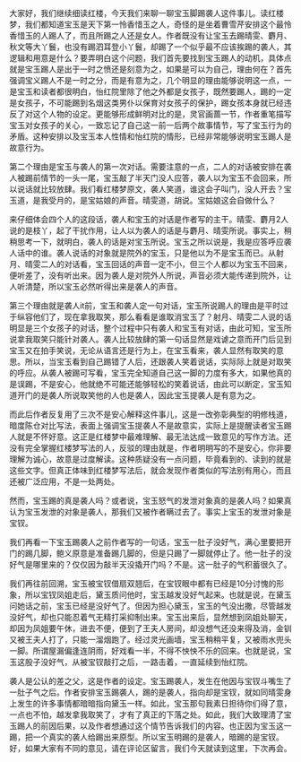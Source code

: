 
大家好，我们继续细读红楼，今天我们来聊一聊宝玉脚踢袭人这件事儿。读红楼梦，我们都知道宝玉是天下第一怜香惜玉之人，奇怪的是坐着曹雪芹安排这个最怜香惜玉的人踢人了，而且所踢之人还是女人。作者既没有让宝玉去踢晴雯、麝月、秋文等大丫鬟，也没有踢泗耳登小丫鬟，却踢了一个似乎最不应该挨踢的袭人，其逻辑和用意是什么？要弄明白这个问题，我们首先要找到宝玉踢人的动机，具体点就是宝玉踢人是出于一时之愤还是刻意为之，如果是可以为自己，理由何在？首先强调宝义踢人不是一时之分，而是有意为之，几个明显的理由能够说明这一点，一是宝玉和读者都很明白，怡红院里除了他之外都是女孩子，既然要踢人，踢的一定是女孩子，不可能踢到名烟这类男仆以保育对女孩子的保护，踢女孩本身就已经违反了对这个人物的设定。更能够形成鲜明对比的是，灵官画蔷一节，作者重笔描写宝玉对女孩子的关心，一致忘记了自己这一前一后两个故事情节，写了宝玉行为的矛盾。这种安排以及宝玉本人性情和怡红院的情形，已经非常能够说明宝玉踢人是故意行为。

第二个理由是宝玉与袭人的第一次对话。需要注意的一点，二人的对话被安排在袭人被踢前情节的一头一尾，宝玉敲了半天门没人应答，袭人以为宝玉不会回来，所以说话就比较放肆。我们看红楼梦原文，袭人笑道，谁这会子叫门，没人开去？宝玉道，是我受月的，是宝姑娘的声音。晴雯道，胡说。宝姑娘这会自做什么？

来仔细体会四个人的这段话，袭人和宝玉的对话是作者写的主干。晴雯、麝月2人说的是枝丫，起了干扰作用，让人以为袭人的话是与麝月、晴雯所说。事实上，稍稍思考一下，就明白，袭人的话是对宝玉所说。宝玉之所以说是，我是应答呼应袭人话中的谁。袭人说话的对象就是院外的宝玉，只是他以为不是宝玉而已。从射月、晴雯二人的对话看，宝玉回话的声音一定不小，但三个人都以为宝玉不回来，便听差了，没有听出来。因为袭人是对院外人所说，声音必须大能传递到院外，让人听清楚，所以宝玉必然听得出来是袭人的声音。

第三个理由就是袭人it前，宝玉和袭人定一句对话，宝玉所说踢人的理由是平时过于纵容他们了，现在拿我取笑，那么看看是谁取消宝玉了？射月、晴雯二人说的话明显是三个女孩子的对话，整个过程中只有袭人和宝玉有对话，由此可知，宝玉所说拿我取笑只能针对袭人。袭人比较放肆的第一句话显然是戏谑之意而开门后见到宝玉又在拍手笑说，无论从语言还是行为上，在宝玉看来，袭人显然有取笑的意思。所以，当宝玉看到自己踢错了人后，还跟袭人笑着说话，实际际上就是对取笑的呼应。从袭人被踢可写看，宝玉完全知道自己这一脚的力度有多大，如果他真的是误踢，不是安心，他就绝不可能还能够轻松的笑着说话，由此可以断定，宝玉知道开门的是袭人所说取笑他的人也是袭人，因此宝玉提袭人是有意为之。

而此后作者反复用了三次不是安心解释这件事儿，这是一改弥彰典型的明修栈道，暗度陈仓对比写法，表面上强调宝玉提袭人不是故意实，实际上是提醒读者宝玉踢人就是不怀好意。这正是红楼梦中最难理解、最无法达成一致意见的写作方法。还没有完全掌握红楼梦写法的人，反驳的理由就是，作者明明写的不是安心，你非要理解为诚心，故意是过度解读。这种质疑没有一点问题，毕竟看到的、读到的就是这些文字。但真正体味到红楼梦写法后，就会发现作者类似的写法别有用心，而且还被广泛应用，不是一处两处。

然而，宝玉踢的真是袭人吗？或者说，宝玉怒气的发泄对象真的是袭人吗？如果真认为宝玉发泄的对象是袭人，那我们又被作者瞒过去了。事实上宝玉的发泄对象是宝钗。

我们再看一下宝玉踢袭人之前作者写的一句话，宝玉一肚子没好气，满心里要把开门的踢几脚，鲍义原意是准备踢几脚的，但是只踢了一脚就停止了。他一肚子的没好气是哪里来的？仅仅因为敲半天没撬开门吗？不是。这一肚子的气积蓄很久了。

我们再往前回溯，宝玉被宝钗借扇双翘后，在宝钗眼中都有已经是10分讨愧的形象，所以宝钗凤姐走后，黛玉质问他时，宝玉越发没好气起来。也就是说，在黛玉问她话之前，宝玉已经是没好气了。但因为担心黛玉，宝玉的气没出撒，尽管越发没好气，却也只能忍着气无精打采抑制出来。宝玉出来后，显然想到凤姐处聊天，却因为凤姐要午休，进去不便，便到了王夫人房间，却没想气还没来得及消，金钏又被王夫人打了，只能一溜烟跑了。经过灵光画墙，宝玉稍稍平复，又被雨水兜头一脚。所谓屋漏偏逢连阴雨，好戏看一半，不得不怏怏不乐的回来。也就是说，宝玉这股子没好气，从被宝钗敲打之后，一路击着，一直延续到怡红院。

袭人是公认的差之父，这是作者的设定。宝玉踢袭人，发生在他因与宝钗斗嘴生了一肚子气之后。作者安排宝玉踢袭人，踢的是袭人，指向却是宝钗，就如同晴雯身上发生的许多事情都暗暗指向黛玉一样。如此，宝玉那句我素日担待你们得了意，一点也不怕，越发拿我取笑了，才有了真正的下落之处。如此，我们大致理清了宝玉踢人的前因后果，以及作者想通过这个情节告诉我们的内容。也正因为宝玉这一踢，把一个真实的袭人给踢出来原型。所以宝玉明踢的是袭人，暗踢的是宝钗。好，如果大家有不同的意见，请在评论区留言，我们今天就读到这里，下次再会。


